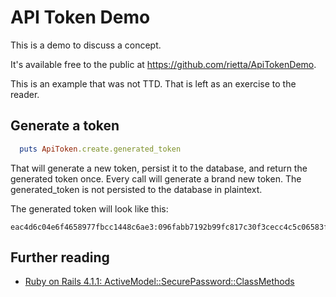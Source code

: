 # API Token Demo

This is a demo to discuss a concept.

It's available free to the public at https://github.com/rietta/ApiTokenDemo.

This is an example that was not TTD. That is left as an exercise to the reader.

## Generate a token
```ruby
  puts ApiToken.create.generated_token
```

That will generate a new token, persist it to the database, and return the generated token once. Every call will generate a brand new token. The generated_token is not persisted to the database in plaintext.

The generated token will look like this:

```
eac4d6c04e6f4658977fbcc1448c6ae3:096fabb7192b99fc817c30f3cecc4c5c06583f338be0efe2d6e69027c532977c2b48fb0d4a785d3c8cc0651989cff5f19027eb2a35a96a65
```

## Further reading

- [Ruby on Rails 4.1.1: ActiveModel::SecurePassword::ClassMethods](http://api.rubyonrails.org/classes/ActiveModel/SecurePassword/ClassMethods.html)